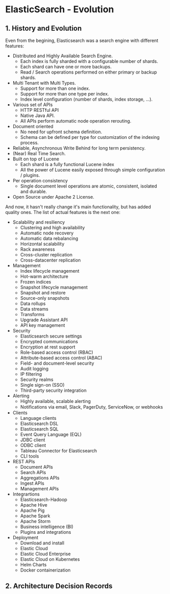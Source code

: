 # ElasticSearch - Evolution

## 1. History and Evolution

Even from the begining, Elasticsearch was a search engine with different features:

+ Distributed and Highly Available Search Engine.
  + Each index is fully sharded with a configurable number of shards.
  + Each shard can have one or more backups.
  + Read / Search operations performed on either primary or backup shards.
+ Multi Tenant with Multi Types.
  + Support for more than one index.
  + Support for more than one type per index.
  + Index level configuration (number of shards, index storage, …).
+ Various set of APIs
  + HTTP RESTful API
  + Native Java API.
  + All APIs perform automatic node operation rerouting.
+ Document oriented
  + No need for upfront schema definition.
  + Schema can be defined per type for customization of the indexing process.
+ Reliable, Asynchronous Write Behind for long term persistency.
+ (Near) Real Time Search.
+ Built on top of Lucene
  + Each shard is a fully functional Lucene index
  + All the power of Lucene easily exposed through simple configuration / plugins.
+ Per operation consistency
  + Single document level operations are atomic, consistent, isolated and durable.
+ Open Source under Apache 2 License.

And now, it hasn't really change it's main functionality, but has added quality ones. The list of actual features is the next one:

+ Scalability and resiliency
  + Clustering and high availability
  + Automatic node recovery
  + Automatic data rebalancing
  + Horizontal scalability
  + Rack awareness
  + Cross-cluster replication
  + Cross-datacenter replication
+ Management
  + Index lifecycle management
  + Hot-warm architecture
  + Frozen indices
  + Snapshot lifecycle management
  + Snapshot and restore
  + Source-only snapshots
  + Data rollups
  + Data streams
  + Transforms
  + Upgrade Assistant API
  + API key management
+ Security
  + Elasticsearch secure settings
  + Encrypted communications
  + Encryption at rest support
  + Role-based access control (RBAC)
  + Attribute-based access control (ABAC)
  + Field- and document-level security
  + Audit logging
  + IP filtering
  + Security realms
  + Single sign-on (SSO)
  + Third-party security integration
+ Alerting
  + Highly available, scalable alerting
  + Notiﬁcations via email, Slack, PagerDuty, ServiceNow, or webhooks
+ Clients
  + Language clients
  + Elasticsearch DSL
  + Elasticsearch SQL
  + Event Query Language (EQL)
  + JDBC client
  + ODBC client
  + Tableau Connector for Elasticsearch
  + CLI tools
+ REST APIs
  + Document APIs
  + Search APIs
  + Aggregations APIs
  + Ingest APIs
  + Management APIs
+ Integrartions
  + Elasticsearch-Hadoop
  + Apache Hive
  + Apache Pig
  + Apache Spark
  + Apache Storm
  + Business intelligence (BI)
  + Plugins and integrations
+ Deployment
  + Download and install
  + Elastic Cloud
  + Elastic Cloud Enterprise
  + Elastic Cloud on Kubernetes
  + Helm Charts
  + Docker containerization
  
## 2. Architecture Decision Records
